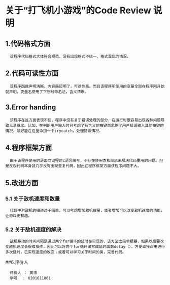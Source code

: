 # 关于“打飞机小游戏”的Code Review 说明

## 1.代码格式方面
   
      该程序代码格式大体符合规范，没有出现格式不统一、格式混乱的情况。

## 2.代码可读性方面

      该程序函数声明清晰，内容简短明了，可读性高。而且该程序所使用的变量全部在程序刚开始就声明，变量名使用了下划线命名法，含义清晰。

## 3.Error handing

      该程序在这方面表现不佳，程序中没有关于错误处理的部分，在运行时很容易出现各种问题导致无法继续。比如，在判断用户输入时只考虑了有含义的按键而忽略了用户错误输入其他按键的情况，最好能在这里添加一个trycatch，处理错误情况。

## 4.程序框架方面

      由于该程序使用的是面向过程的c语言编写，不存在使用类和继承来解决代码重用的问题。但是反观代码本身就几乎没有出现重复代码，因此在程序框架方面该程序问题不大。

## 5.改进方面

### 5.1 关于敌机速度和数量

      代码中对敌机的描述过于简单，可以考虑增加敌机数量，或者增加可以改变敌机速度的功能，让游戏更有趣。
    
### 5.2 关于敌机速度的解决

      敌机移动的时间间隔是通过两个for循环的延时在实现的，该方法太简单粗暴，如果以后要改变敌机速度会很难操作，因此可以将两个for循环编写成延时函数delay（），方便直接调用进行多次延时，已实现速度的改变；或者可以学习关于时间的类，完善代码。

##6.评价人

      评价人 ： 黄博 
      学号  ： U201611861
